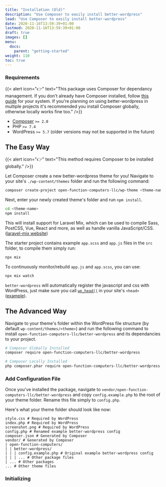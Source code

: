 ```yaml
---
title: "Installation (Old)"
description: "Use Composer to easily install better-wordpress"
lead: "Use Composer to easily install better-wordpress"
date: 2020-11-16T13:59:39+01:00
lastmod: 2020-11-16T13:59:39+01:00
draft: true
images: []
menu:
  docs:
    parent: "getting-started"
weight: 110
toc: true
---
```


### Requirements

{{< alert icon="👉" text="This package uses Composer for dependancy management. If you don't already have Composer installed, follow <a href='https://getcomposer.org/doc/00-intro.md'>this guide</a> for your system. If you're planning on using better-wordpress in multiple projects it's recommended you install Composer globally, otherwise locally works fine too." />}}

- [Composer](https://getcomposer.org/) `>= 2.0`
- PHP ``>= 7.4``
- WordPress ``>= 5.7`` (older versions may not be supported in the future)

## The Easy Way

{{< alert icon="👉" text="This method requires Composer to be installed globally." />}}

Let Composer create a new better-wordpress theme for you! Navigate to your site's `./wp-content/themes` folder and run the following command:

```bash
composer create-project open-function-computers-llc/wp-theme <theme-name>
```

Next, enter your newly created theme's folder and run `npm install`.

```bash
cd <theme-name>
npm install
```

This will install support for Laravel Mix, which can be used to compile Sass, PostCSS, Vue, React and more, as well as handle vanilla JavaScript/CSS. ([laravel-mix website](https://laravel-mix.com/))

The starter project contains example `app.scss` and `app.js` files in the `src` folder, to compile them simply run:

```bash
npx mix
```

To continuously monitor/rebuild `app.js` and `app.scss`, you can use:

```bash
npx mix watch
```

`better-wordpress` will automatically register the javascript and css with WordPress, just make sure you call [`wp_head()`](https://developer.wordpress.org/reference/functions/wp_head/) in your site's `<head>` ([example](../laravel-mix/#including-scriptsstyles)).

## The Advanced Way

Navigate to your theme's folder within the WordPress file structure (by default `wp-content/themes/<theme>`) and run the following command to install `open-function-computers-llc/better-wordpress` and its dependancies to your project.

```bash
# Composer Globally Installed
composer require open-function-computers-llc/better-wordpress

# Composer Locally Installed
php composer.phar require open-function-computers-llc/better-wordpress
```


### Add Configuration File

Once you've installed the package, navigate to `vendor/open-function-computers-llc/better-wordpress` and copy `config.example.php` to the root of your theme folder. Rename this file simply to `config.php`.

Here's what your theme folder should look like now:
```
style.css # Required by WordPress
index.php # Required by WordPress
screenshot.png # Required by WordPress
config.php # Renamed example better-wordpress config
composer.json # Generated by Composer
vendor/ # Generated by Composer
| open-function-computers/
| | better-wordpress/
| | | config.example.php # Original example better-wordpress config
| | | ... # Other package files
| ... # Other packages
... # Other theme files
```

### Initializing

<!-- Next, follow these instructions to initialize better-wordpress in your project. -->